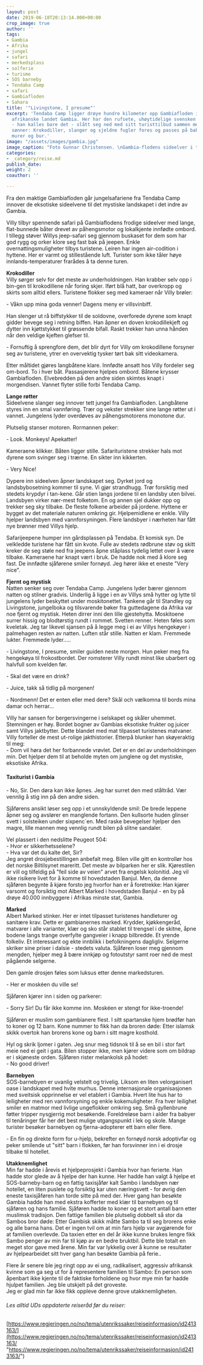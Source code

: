 ```yaml
---
layout: post
date: 2019-06-18T20:13:14.000+00:00
crop_image: true
author: ''
tags:
- Gambia
- Afrika
- jungel
- safari
- merkedsplass
- solferie
- turisme
- SOS barneby
- Tendaba Camp
- safari
- Gambiafloden
- Sahara
title: '"Livingstone, I presume"'
excerpt: 'Tendaba Camp ligger drøye hundre kilometer opp Gambiafloden i det lille
  afrikanske landet Gambia. Her har den rufsete, uhøytidelige svensken Villy (70)
  - han kalles bare det - slått seg ned med sitt turisttilbud sammen med to voksne
  sønner: Krokodiller, slanger og sjeldne fugler fores og passes på bak dertil egnede
  murer og bur.'
image: "/assets/images/gambia.jpg"
image_caption: "Foto Gunnar Christensen. \nGambia-flodens sideelver i tett jungel"
categories:
- _category/reise.md
publish_date: 
weight: 2
coauthor: ''

---
```

Fra den maktige Gambiafloden går jungelsafariene fra Tendaba Camp innover de eksotiske sideelvene til det mystiske landskapet i det indre av Gambia.

Villy tilbyr spennende safari på Gambiaflodens frodige sideelver med lange, flat-bunnede båter drevet av påhengsmotor og lokalkjente innfødte ombord. I tillegg støver Willys jeep-safari seg gjennom buskaset for dem som har god rygg og orker klore seg fast bak på jeepen. Enkle overnattingsmuligheter tilbys turistene. Leiren har ingen air-codition i hyttene. Her er varmt og stillestående luft. Turister som ikke tåler høye innlands-temperaturer frarådes å ta denne turen.

**Krokodiller**  
Villy sørger selv for det meste av underholdningen. Han krabber selv opp i bin-gen til krokodillene når foring skjer. Iført blå hatt, bar overkropp og skirts som alltid ellers. Turistene flokker seg med kameraer når Villy brøler:

\- Våkn upp mina goda venner! Dagens meny er villsvinbiff.

Han slenger ut rå biffstykker til de soldovne, overforede dyrene som knapt gidder bevege seg i retning biffen. Han åpner en doven krokodillekjeft og dytter inn kjøttstykket til grøssende bifall. Raskt trekker han unna hånden når den veldige kjeften glefser til.

\- Fornuftig å sprengfore dem, det blir dyrt for Villy om krokodillene forsyner seg av turistene, ytrer en overvektig tysker tørt bak sitt videokamera.

Etter måltidet gjøres langbåtene klare. Innfødte ansatt hos Villy fordeler seg om-bord. To i hver båt. Passasjerene hjelpes ombord. Båtene krysser Gambiafloden. Elvebredden på den andre siden skimtes knapt i morgendisen. Vannet flyter stille forbi Tendaba Camp.

**Lange røtter**  
Sideelvene slanger seg innover tett jungel fra Gambiafloden. Langbåtene styres inn en smal vannføring. Trær og vekster strekker sine lange røtter ut i vannet. Jungelens lyder overdøves av påhengsmotorens monotone dur.

Plutselig stanser motoren. Rormannen peker:

\- Look. Monkeys! Apekatter!

Kameraene klikker. Båten ligger stille. Safarituristene strekker hals mot dyrene som svinger seg i trærne. En sikter inn kikkerten.

\- Very Nice!

Dypere inn sideelven åpner landskapet seg. Dyrket jord og landsbybosetning kommer til syne. Vi gjør strandhugg. Trør forsiktig med stedets krypdyr i tan-kene. Går stien langs jordene til en landsby uten bilvei. Landsbyen virker nær-mest folketom. En og annen sjel dukker opp og trekker seg sky tilbake. De fleste folkene arbeider på jordene. Hyttene er bygget av det materiale naturen omkring gir. Hjelpemidlene er enkle. Villy hjelper landsbyen med vannforsyningen. Flere landsbyer i nærheten har fått nye brønner med Villys hjelp.

Safarijeepene humper inn gårdsplassen på Tendaba. Et komisk syn. De velkledde turistene har fått sin kvote. Fulle av stedets rødbrune støv og skitt kreker de seg støle ned fra jeepens åpne ståplass tydelig lettet over å være tilbake. Kameraene har knapt vært i bruk. De hadde nok med å klore seg fast. De innfødte sjåførene smiler fornøyd. Jeg hører ikke et eneste "Very nice".

**Fjernt og mystisk**  
Natten senker seg over Tendaba Camp. Jungelens lyder bærer gjennom natten og stilner gradvis. Underlig å ligge i en av Villys små hytter og lytte til jungelens lyder beskyttet under moskitonettet. Tankene går til Standley og Livingstone, jungelboka og tilsvarende bøker fra guttedagene da Afrika var noe fjernt og mystisk. Heten dirrer inni den lille gjestehytta. Moskitoene surrer hissig og blodtørstig rundt i rommet. Svetten renner. Heten føles som kveletak. Jeg tar likevel sjansen på å legge meg i ei av Villys hengekøyer i palmehagen resten av natten. Luften står stille. Natten er klam. Fremmede lukter. Fremmede lyder.....

\- Livingstone, I presume, smiler guiden neste morgen. Hun peker meg fra hengekøya til frokostbordet. Der romsterer Villy rundt minst like ubarbert og halvfull som kvelden før.

\- Skal det være en drink?

\- Juice, takk så tidlig på morgenen!

\- Nordmenn! Det er enten eller med dere? Skål och vælkomna til bords mina damar och herrar...

Villy har sansen for bergersvingerne i selskapet og skåler uhemmet. Stemningen er høy. Bordet bogner av Gambias eksotiske frukter og juicer samt Villys jaktbytter. Dette blandet med mat tilpasset turistenes matvaner. Villy forteller de mest ut-rolige jakthistorier. Etterpå blunker han skøyeraktig til meg:  
\- Dom vil høra det her forbannede vrøvlet. Det er en del av underholdningen min. Det hjelper dem til at beholde myten om junglene og det mystiske, eksotiske Afrika.

#### **Taxiturist i Gambia**

\- No, Sir. Den døra kan ikke åpnes. Jeg har surret den med ståltråd. Vær vennlig å stig inn på den andre siden.

Sjåførens ansikt løser seg opp i et unnskyldende smil: De brede leppene åpner seg og avslører en manglende fortann. Den kullsorte huden glinser svett i solsteiken under sixpenc´en. Med raske bevegelser hjelper den magre, lille mannen meg vennlig rundt bilen på slitne sandaler.

Vel plassert i den nedslitte Peugeot 504:  
\- Hvor er sikkerhetsselene?  
\- Hva var det du kalte det, Sir?  
Jeg angret drosjebestillingen anbefalt meg. Bilen ville gitt en kontrollør hos det norske Biltilsynet mareritt. Det meste av bilparken her er slik. Kjørestilen er vill og tilfeldig på "feil side av veien" arvet fra engelsk kolonitid. Jeg vil ikke risikere livet for å komme til hovedstaden Banjul. Men, da denne sjåføren begynte å kjøre forsto jeg hvorfor han er å foretrekke: Han kjører varsomt og forsiktig mot Albert Marked i hovedstaden Banjul - en by på drøye 40.000 innbyggere i Afrikas minste stat, Gambia.

**Marked**  
Albert Marked stinker. Her er intet tilpasset turistenes handleturer og sanitære krav. Dette er gambianernes marked. Krydder, kjøkkengeråd, matvarer i alle varianter, klær og sko står stablet til trengsel i de skitne, åpne bodene langs trange overfylte gangveier i knapp bilbredde. Et yrende folkeliv. Et interessant og ekte innblikk i befolkningens dagligliv. Selgerne skriker sine priser i dalsie - stedets valuta. Sjåføren loser meg gjennom mengden, hjelper meg å bære innkjøp og fotoutstyr samt roer ned de mest pågående selgerne.

Den gamle drosjen føles som luksus etter denne markedsturen.

\- Her er moskéen du ville se!

Sjåføren kjører inn i siden og parkerer:

\- Sorry Sir! Du får ikke komme inn. Moskéen er stengt for ikke-troende!

Sjåføren er muslim som gambianere flest. I sitt spartanske hjem brødfør han to koner og 12 barn. Kone nummer to fikk han da broren døde: Etter islamsk skikk overtok han brorens kone og barn i sitt magre kosthold.

Hyl og skrik ljomer i gaten. Jeg snur meg tidsnok til å se en bil i stor fart meie ned ei geit i gata. Bilen stopper ikke, men kjører videre som om bildrap er i skjøneste orden. Sjåføren rister melankolsk på hodet:  
\- No good driver!

**Barnebyen**  
SOS-barnebyen er uvanlig velstelt og trivelig. Liksom en liten velorganisert oase i landskapet med hvite murhus. Denne internasjonale organisasjonen med sveitsisk opprinnelse er vel etablert i Gambia. Hvert lite hus har to leiligheter med ren vannforsyning og enkle kokemuligheter. Fra hver leilighet smiler en matmor med livlige ungeflokker omkring seg. Små gyllenbrune føtter tripper nysgjerrig mot besøkende. Foreldreløse barn i alder fra babyer til tenåringer får her det best mulige utgangspunkt i lek og skole. Mange turister besøker barnebyen og fjerna-adopterer ett barn eller flere.

\- En fin og direkte form for u-hjelp, bekrefter en fornøyd norsk adoptivfar og peker smilende ut "sitt" barn i flokken, før han forsvinner inn i ei drosje tilbake til hotellet.

**Utakknemlighet**  
Min far hadde i årevis et hjelpeprosjekt i Gambia hvor han ferierte. Han hadde stor glede av å hjelpe der han kunne. Her hadde han valgt å hjelpe et SOS-barneby-barn og en fattig taxisjåfør kalt Sambo i landsbyen nær hotellet, en liten puslete og forsiktig kar uten næringsvett - for øvrig den eneste taxisjåføren han torde sitte på med der. Hver gang han besøkte Gambia hadde han med ekstra kofferter med klær til barnebyen og til sjåføren og hans familie. Sjåføren hadde to koner og et stort antall barn etter muslimsk tradisjon. Den fattige familien ble plutselig dobbelt så stor da Sambos bror døde: Etter Gambisk skikk måtte Sambo ta til seg brorens enke og alle barna hans. Det er ingen tvil om at min fars hjelp var avgjørende for at familien overlevde. Da taxien etter en del år ikke kunne brukes lengre fikk Sambo penger av min far til kjøp av en bedre bruktbil. Dette ble totalt en meget stor gave med årene. Min far var lykkelig over å kunne se resultater av hjelpearbeidet sitt hver gang han besøkte Gambia på ferie..

Flere år senere ble jeg ringt opp av ei ung, radikalisert, aggressiv afrikansk kvinne som ga seg ut for å representere familien til Sambo: En person som åpenbart ikke kjente til de faktiske forholdene og hvor mye min far hadde hjulpet familien. Jeg ble utskjelt på det groveste.  
Jeg er glad min far ikke fikk oppleve denne grove utakknemligheten.

###### Les alltid UDs oppdaterte reiseråd før du reiser:

[https://www.regjeringen.no/no/tema/utenrikssaker/reiseinformasjon/id2413163/](https://www.regjeringen.no/no/tema/utenrikssaker/reiseinformasjon/id2413163/ "https://www.regjeringen.no/no/tema/utenrikssaker/reiseinformasjon/id2413163/")